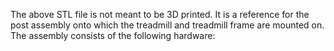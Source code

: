 The above STL file is not meant to be 3D printed. It is a reference for the post assembly onto which the treadmill and treadmill frame are mounted on.
The assembly consists of the following hardware:
